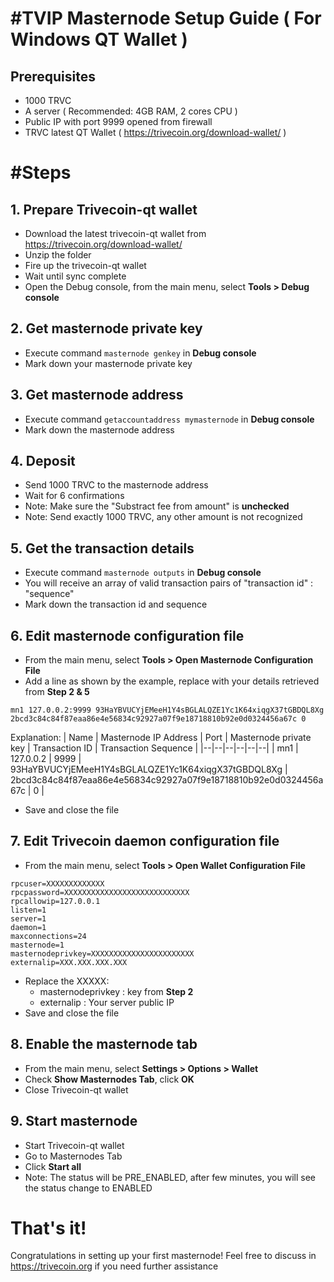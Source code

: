 
#TVIP Masternode Setup Guide ( For Windows QT Wallet )
=

## Prerequisites
- 1000 TRVC
- A server ( Recommended: 4GB RAM, 2 cores CPU )
- Public IP with port 9999 opened from firewall
- TRVC latest QT Wallet ( https://trivecoin.org/download-wallet/ )

#Steps
=

## 1. Prepare Trivecoin-qt wallet
- Download the latest trivecoin-qt wallet from https://trivecoin.org/download-wallet/
- Unzip the folder
- Fire up the trivecoin-qt wallet
- Wait until sync complete
- Open the Debug console, from the main menu, select **Tools > Debug console**

## 2. Get masternode private key
- Execute command `masternode genkey` in **Debug console**
- Mark down your masternode private key

## 3. Get masternode address
- Execute command `getaccountaddress mymasternode` in **Debug console**
- Mark down the masternode address

## 4. Deposit
- Send 1000 TRVC to the masternode address
- Wait for 6 confirmations
- Note: Make sure the "Substract fee from amount" is **unchecked**
- Note: Send exactly 1000 TRVC, any other amount is not recognized

## 5. Get the transaction details
- Execute command `masternode outputs` in **Debug console**
- You will receive an array of valid transaction pairs of "transaction id" : "sequence"
- Mark down the transaction id and sequence

## 6. Edit masternode configuration file
- From the main menu, select **Tools > Open Masternode Configuration File**
- Add a line as shown by the example, replace with your details retrieved from **Step 2 & 5**
```
mn1 127.0.0.2:9999 93HaYBVUCYjEMeeH1Y4sBGLALQZE1Yc1K64xiqgX37tGBDQL8Xg 2bcd3c84c84f87eaa86e4e56834c92927a07f9e18718810b92e0d0324456a67c 0
```
Explanation:
| Name | Masternode IP Address | Port | Masternode private key | Transaction ID | Transaction Sequence |
|--|--|--|--|--|--|
| mn1 | 127.0.0.2 | 9999 | 93HaYBVUCYjEMeeH1Y4sBGLALQZE1Yc1K64xiqgX37tGBDQL8Xg | 2bcd3c84c84f87eaa86e4e56834c92927a07f9e18718810b92e0d0324456a67c | 0 |

- Save and close the file

## 7. Edit Trivecoin daemon configuration file
- From the main menu, select **Tools > Open Wallet Configuration File**
```
rpcuser=XXXXXXXXXXXXX  
rpcpassword=XXXXXXXXXXXXXXXXXXXXXXXXXXXX  
rpcallowip=127.0.0.1  
listen=1  
server=1  
daemon=1  
maxconnections=24  
masternode=1  
masternodeprivkey=XXXXXXXXXXXXXXXXXXXXXXX  
externalip=XXX.XXX.XXX.XXX
```
- Replace the XXXXX:
	- masternodeprivkey : key from **Step 2**
	- externalip : Your server public IP
- Save and close the file

## 8. Enable the masternode tab
- From the main menu, select **Settings > Options > Wallet**
- Check **Show Masternodes Tab**, click **OK**
- Close Trivecoin-qt wallet

## 9. Start masternode
- Start Trivecoin-qt wallet
- Go to Masternodes Tab
- Click **Start all**
- Note: The status will be PRE_ENABLED, after few minutes, you will see the status change to ENABLED

# That's it!
Congratulations in setting up your first masternode! Feel free to discuss in https://trivecoin.org if you need further assistance
